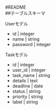#README  
##テーブルスキーマ  

Userモデル  

  * id | integer  
  * name | string  
  * password | integer  
    
Taskモデル    

   * id | integer  
   * user_id | integer  
   * task_name | string  
   * details | text  
   * deadline | date  
   * status | string  
   * priority | string  
   * label | string  
